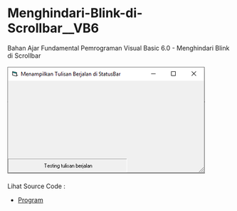 # Menghindari-Blink-di-Scrollbar__VB6
Bahan Ajar Fundamental Pemrograman Visual Basic 6.0 - Menghindari Blink di Scrollbar<br><br>
<img src="https://github.com/RizkyKhapidsyah/Menghindari-Blink-di-Scrollbar__VB6/blob/master/result/001.PNG"><br><br>
Lihat Source Code : <br>
- <a href="https://github.com/RizkyKhapidsyah/Menghindari-Blink-di-Scrollbar__VB6/blob/master/Form1.frm">Program</a>
